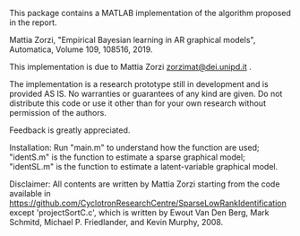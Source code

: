 This package contains a MATLAB implementation of the algorithm proposed in the report.

Mattia Zorzi, "Empirical Bayesian learning in AR graphical models", Automatica, Volume 109, 108516, 2019.

This implementation is due to Mattia Zorzi zorzimat@dei.unipd.it .

The implementation is a research prototype still in development and is provided AS IS. No warranties or guarantees of any kind are given. Do not distribute this code or use it other than for your own research without permission of the authors.

Feedback is greatly appreciated.

Installation: Run "main.m" to understand how the function are used; "identS.m" is the function to estimate a sparse graphical model; "identSL.m" is the function to estimate a latent-variable graphical model.

Disclaimer: All contents are written by Mattia Zorzi starting from the code available in https://github.com/CyclotronResearchCentre/SparseLowRankIdentification except 'projectSortC.c', which is written by Ewout Van Den Berg, Mark Schmitd, Michael P. Friedlander, and Kevin Murphy, 2008.
